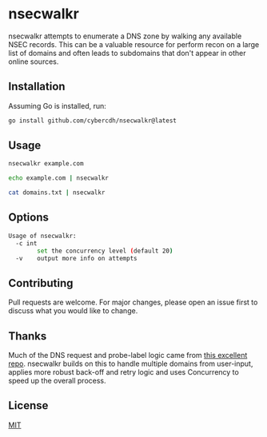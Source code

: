 # nsecwalkr

nsecwalkr attempts to enumerate a DNS zone by walking any available NSEC records. This can be a valuable resource for perform recon on a large list of domains and often leads to subdomains that don't appear in other online sources. 

## Installation

Assuming Go is installed, run:

```bash
go install github.com/cybercdh/nsecwalkr@latest
```

## Usage

```bash
nsecwalkr example.com

echo example.com | nsecwalkr

cat domains.txt | nsecwalkr
```

## Options

```bash
Usage of nsecwalkr:
  -c int
    	set the concurrency level (default 20)
  -v	output more info on attempts
```
## Contributing

Pull requests are welcome. For major changes, please open an issue first
to discuss what you would like to change.

## Thanks
Much of the DNS request and probe-label logic came from [this excellent repo](https://github.com/hnw/go-dnssec-walker). nsecwalkr builds on this to handle multiple domains from user-input, applies more robust back-off and retry logic and uses Concurrency to speed up the overall process.

## License

[MIT](https://choosealicense.com/licenses/mit/)